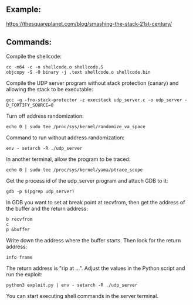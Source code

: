 ## Example: 
https://thesquareplanet.com/blog/smashing-the-stack-21st-century/ <br />


## Commands: <br />
Compile the shellcode:
```
cc -m64 -c -o shellcode.o shellcode.S
objcopy -S -O binary -j .text shellcode.o shellcode.bin
```
Compile the UDP server program without stack protection (canary) and allowing the stack to be executable:
```
gcc -g -fno-stack-protector -z execstack udp_server.c -o udp_server -D_FORTIFY_SOURCE=0
```
Turn off address randomization:
```
echo 0 | sudo tee /proc/sys/kernel/randomize_va_space
```
Command to run without address randomization:
```
env - setarch -R ./udp_server
```
In another terminal, allow the program to be traced:
```
echo 0 | sudo tee /proc/sys/kernel/yama/ptrace_scope
```
Get the process id of the udp_server program and attach GDB to it:
```
gdb -p $(pgrep udp_server)
```
In GDB you want to set at break point at recvfrom, then get the address of the buffer and the return address:
```
b recvfrom
c
p &buffer
```
Write down the address where the buffer starts. Then look for the return address:
```
info frame
```
The return address is "rip at ...". Adjust the values in the Python script and run the exploit:
```
python3 exploit.py | env - setarch -R ./udp_server
```
You can start executing shell commands in the server terminal.

